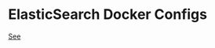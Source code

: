 # ElasticSearch Docker Configs

[See](https://www.elastic.co/guide/en/elasticsearch/reference/7.6/docker.html#docker-cli-run-dev-mode)